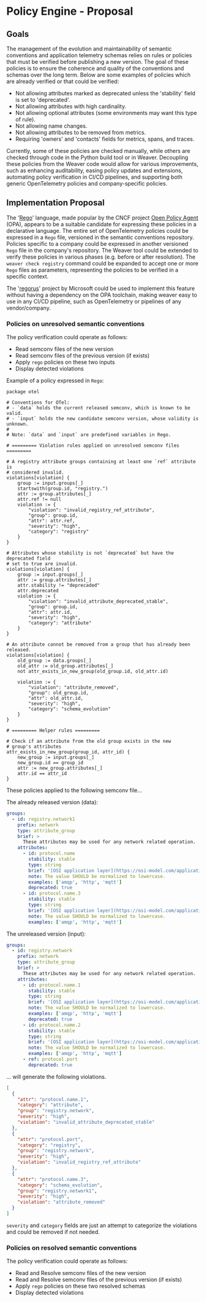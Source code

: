# Policy Engine - Proposal

## Goals

The management of the evolution and maintainability of semantic conventions and
application telemetry schemas relies on rules or policies that must be verified
before publishing a new version. The goal of these policies is to ensure the
coherence and quality of the conventions and schemas over the long term. Below
are some examples of policies which are already verified or that could be
verified:
- Not allowing attributes marked as deprecated unless the 'stability' field is
set to 'deprecated'.
- Not allowing attributes with high cardinality.
- Not allowing optional attributes (some environments may want this type of
rule).
- Not allowing name changes.
- Not allowing attributes to be removed from metrics.
- Requiring 'owners' and 'contacts' fields for metrics, spans, and traces.

Currently, some of these policies are checked manually, while others are
checked through code in the Python build tool or in Weaver. Decoupling these
policies from the Weaver code would allow for various improvements, such as
enhancing auditability, easing policy updates and extensions, automating policy
verification in CI/CD pipelines, and supporting both generic OpenTelemetry
policies and company-specific policies.

## Implementation Proposal

The '[Rego](https://www.openpolicyagent.org/docs/latest/policy-language/)' language, made popular by the CNCF project
[Open Policy Agent](https://www.openpolicyagent.org/) (OPA),
appears to be a suitable candidate for expressing these policies in a
declarative language. The entire set of OpenTelemetry policies could be
expressed in a `Rego` file, versioned in the semantic conventions repository. 
Policies specific to a company could be expressed in another versioned `Rego`
file in the company's repository. The Weaver tool could be extended to verify
these policies in various phases (e.g. before or after resolution). The
`weaver check registry` command could be expanded to accept one or more `Rego`
files as parameters, representing the policies to be verified in a specific
context.

The '[regorus](https://github.com/microsoft/regorus)' project by Microsoft could be used to implement this feature
without having a dependency on the OPA toolchain, making weaver easy to use in
any CI/CD pipeline, such as OpenTelemetry or pipelines of any vendor/company.

### Policies on unresolved semantic conventions

The policy verification could operate as follows:
- Read semconv files of the new version
- Read semconv files of the previous version (if exists)
- Apply `rego` policies on these two inputs
- Display detected violations

Example of a policy expressed in `Rego`:
```rego
package otel

# Conventions for OTel:
# - `data` holds the current released semconv, which is known to be valid.
# - `input` holds the new candidate semconv version, whose validity is unknown.
#
# Note: `data` and `input` are predefined variables in Rego.

# ========= Violation rules applied on unresolved semconv files =========

# A registry attribute groups containing at least one `ref` attribute is
# considered invalid.
violations[violation] {
    group := input.groups[_]
    startswith(group.id, "registry.")
    attr := group.attributes[_]
    attr.ref != null
    violation := {
        "violation": "invalid_registry_ref_attribute",
        "group": group.id,
        "attr": attr.ref,
        "severity": "high",
        "category": "registry"
    }
}

# Attributes whose stability is not `deprecated` but have the deprecated field
# set to true are invalid.
violations[violation] {
    group := input.groups[_]
    attr := group.attributes[_]
    attr.stability != "deprecaded"
    attr.deprecated
    violation := {
        "violation": "invalid_attribute_deprecated_stable",
        "group": group.id,
        "attr": attr.id,
        "severity": "high",
        "category": "attribute"
    }
}

# An attribute cannot be removed from a group that has already been released.
violations[violation] {
    old_group := data.groups[_]
    old_attr := old_group.attributes[_]
    not attr_exists_in_new_group(old_group.id, old_attr.id)

    violation := {
        "violation": "attribute_removed",
        "group": old_group.id,
        "attr": old_attr.id,
        "severity": "high",
        "category": "schema_evolution"
    }
}

# ========= Helper rules =========

# Check if an attribute from the old group exists in the new
# group's attributes
attr_exists_in_new_group(group_id, attr_id) {
    new_group := input.groups[_]
    new_group.id == group_id
    attr := new_group.attributes[_]
    attr.id == attr_id
}
```

These policies applied to the following semconv file...

The already released version (data):
```yaml
groups:
  - id: registry.network1
    prefix: network
    type: attribute_group
    brief: >
      These attributes may be used for any network related operation.
    attributes:
      - id: protocol.name
        stability: stable
        type: string
        brief: '[OSI application layer](https://osi-model.com/application-layer/) or non-OSI equivalent.'
        note: The value SHOULD be normalized to lowercase.
        examples: ['amqp', 'http', 'mqtt']
        deprecated: true
      - id: protocol.name.3
        stability: stable
        type: string
        brief: '[OSI application layer](https://osi-model.com/application-layer/) or non-OSI equivalent.'
        note: The value SHOULD be normalized to lowercase.
        examples: ['amqp', 'http', 'mqtt']
```

The unreleased version (input):
```yaml
groups:
  - id: registry.network
    prefix: network
    type: attribute_group
    brief: >
      These attributes may be used for any network related operation.
    attributes:
      - id: protocol.name.1
        stability: stable
        type: string
        brief: '[OSI application layer](https://osi-model.com/application-layer/) or non-OSI equivalent.'
        note: The value SHOULD be normalized to lowercase.
        examples: ['amqp', 'http', 'mqtt']
        deprecated: true
      - id: protocol.name.2
        stability: stable
        type: string
        brief: '[OSI application layer](https://osi-model.com/application-layer/) or non-OSI equivalent.'
        note: The value SHOULD be normalized to lowercase.
        examples: ['amqp', 'http', 'mqtt']
      - ref: protocol.port
        deprecated: true
```

... will generate the following violations.

```json
[
  {
    "attr": "protocol.name.1",
    "category": "attribute",
    "group": "registry.network",
    "severity": "high",
    "violation": "invalid_attribute_deprecated_stable"
  },
  {
    "attr": "protocol.port",
    "category": "registry",
    "group": "registry.network",
    "severity": "high",
    "violation": "invalid_registry_ref_attribute"
  },
  {
    "attr": "protocol.name.3",
    "category": "schema_evolution",
    "group": "registry.network1",
    "severity": "high",
    "violation": "attribute_removed"
  }
]
```

`severity` and `category` fields are just an attempt to categorize the
violations and could be removed if not needed.


### Policies on resolved semantic conventions

The policy verification could operate as follows:
- Read and Resolve semconv files of the new version
- Read and Resolve semconv files of the previous version (if exists)
- Apply `rego` policies on these two resolved schemas
- Display detected violations